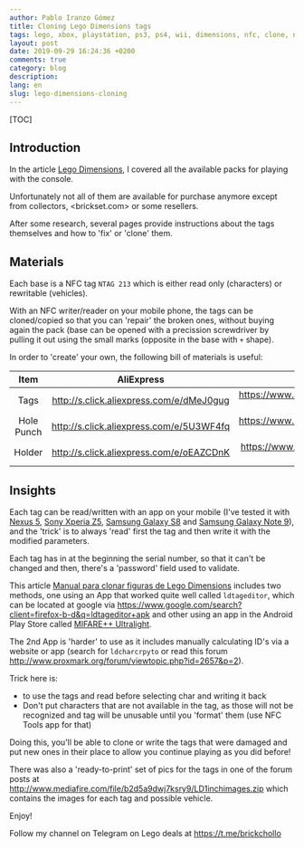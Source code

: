 ```yaml
---
author: Pablo Iranzo Gómez
title: Cloning Lego Dimensions tags
tags: lego, xbox, playstation, ps3, ps4, wii, dimensions, nfc, clone, ntag213
layout: post
date: 2019-09-29 16:24:36 +0200
comments: true
category: blog
description:
lang: en
slug: lego-dimensions-cloning
---
```

[TOC]

## Introduction

In the article [Lego Dimensions]({filename}2019-08-19-lego-dimensions.en.md), I covered all the available packs for playing with the console.

Unfortunately not all of them are available for purchase anymore except from collectors, <brickset.com> or some resellers.

After some research, several pages provide instructions about the tags themselves and how to 'fix' or 'clone' them.

## Materials

Each base is a NFC tag `NTAG 213` which is either read only (characters) or rewritable (vehicles).

With an NFC writer/reader on your mobile phone, the tags can be cloned/copied so that you can 'repair' the broken ones, without buying again the pack (base can be opened with a precission screwdriver by pulling it out using the small marks (opposite in the base with `+` shape).

In order to 'create' your own, the following bill of materials is useful:

|    Item    |                 AliExpress                 |                       Amazon                        |
| :--------: | :----------------------------------------: | :-------------------------------------------------: |
|    Tags    | <http://s.click.aliexpress.com/e/dMeJ0gug> | <https://www.amazon.es/dp/B00NG4W3K2?tag=redken-21> |
| Hole Punch | <http://s.click.aliexpress.com/e/5U3WF4fq> | <https://www.amazon.es/dp/B007QJC8WG?tag=redken-21> |
|   Holder   | <http://s.click.aliexpress.com/e/oEAZCDnK> | <https://www.amazon.es/dp/B07CNTTVF9?tag=redken-21> |

## Insights

Each tag can be read/written with an app on your mobile (I've tested it with [Nexus 5](https://www.amazon.es/dp/B016B7INC2?tag=redken-21), [Sony Xperia Z5](https://www.amazon.es/dp/B013WSM36A?tag=redken-21), [Samsung Galaxy S8](https://www.amazon.es/dp/B06XXFHG6J?tag=redken-21) and [Samsung Galaxy Note 9](https://www.amazon.es/dp/B07FT169LZ?tag=redken-21)), and the 'trick' is to always 'read' first the tag and then write it with the modified parameters.

Each tag has in at the beginning the serial number, so that it can't be changed and then, there's a 'password' field used to validate.

This article [Manual para clonar figuras de Lego Dimensions](https://www.elotrolado.net/hilo_manual-para-clonar-figuras-de-lego-dimensions_2209995) includes two methods, one using an App that worked quite well called `ldtageditor`, which can be located at google via <https://www.google.com/search?client=firefox-b-d&q=ldtageditor+apk> and other using an app in the Android Play Store called [MIFARE++ Ultralight](https://play.google.com/store/apps/details?id=com.samsung.sprc.fileselector).

The 2nd App is 'harder' to use as it includes manually calculating ID's via a website or app (search for `ldcharcrpyto` or read this forum <http://www.proxmark.org/forum/viewtopic.php?id=2657&p=2>).

Trick here is:

- to use the tags and read before selecting char and writing it back
- Don't put characters that are not available in the tag, as those will not be recognized and tag will be unusable until you 'format' them (use NFC Tools app for that)

Doing this, you'll be able to clone or write the tags that were damaged and put new ones in their place to allow you continue playing as you did before!

There was also a 'ready-to-print' set of pics for the tags in one of the forum posts at <http://www.mediafire.com/file/b2d5a9dwj7ksry9/LD1inchimages.zip> which contains the images for each tag and possible vehicle.

Enjoy!

Follow my channel on Telegram on Lego deals at <https://t.me/brickchollo>
